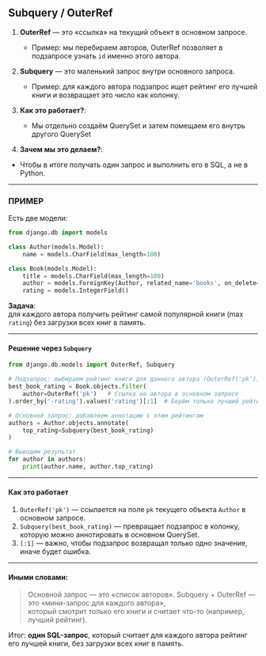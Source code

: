 ## Subquery / OuterRef

1. **OuterRef** — это «ссылка» на текущий объект в основном запросе.

   * Пример: мы перебираем авторов, OuterRef позволяет в подзапросе узнать `id` именно этого автора.

2. **Subquery** — это маленький запрос внутри основного запроса.

   * Пример: для каждого автора подзапрос ищет рейтинг его лучшей книги и возвращает это число как колонку.

3. **Как это работает?**:
   
   * Мы отдельно создаём QuerySet и затем помещаем его внутрь другого QuerySet

4. **Зачем мы это делаем?**: 
 
  * Чтобы в итоге получать один запрос и выполнить его в SQL, а не в Python.


---

### ПРИМЕР

Есть две модели:

```python
from django.db import models

class Author(models.Model):
    name = models.CharField(max_length=100)

class Book(models.Model):
    title = models.CharField(max_length=100)
    author = models.ForeignKey(Author, related_name='books', on_delete=models.CASCADE)
    rating = models.IntegerField()
```

**Задача**:  
для каждого автора получить рейтинг самой популярной книги (max `rating`) без загрузки всех книг в память.

---

#### Решение через `Subquery`

```python
from django.db.models import OuterRef, Subquery

# Подзапрос: выбираем рейтинг книги для данного автора (OuterRef('pk'))
best_book_rating = Book.objects.filter(
    author=OuterRef('pk')   # Ссылка на автора в основном запросе
).order_by('-rating').values('rating')[:1]  # Берём только лучший рейтинг

# Основной запрос: добавляем аннотацию с этим рейтингом
authors = Author.objects.annotate(
    top_rating=Subquery(best_book_rating)
)

# Выводим результат
for author in authors:
    print(author.name, author.top_rating)
```

---

#### Как это работает

1. `OuterRef('pk')` — ссылается на поле `pk` текущего объекта `Author` в основном запросе.
2. `Subquery(best_book_rating)` — превращает подзапрос в колонку, которую можно аннотировать в основном QuerySet.
3. `[:1]` — важно, чтобы подзапрос возвращал только одно значение, иначе будет ошибка.


---

#### Иными словами:

> Основной запрос — это «список авторов».
> Subquery + OuterRef — это «мини-запрос для каждого автора»,  
  который смотрит только его книги и считает что-то (например, лучший рейтинг).

Итог: **один SQL-запрос**, который считает для каждого автора рейтинг его лучшей книги, без загрузки всех книг в память.

